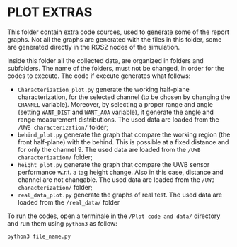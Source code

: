 # PLOT EXTRAS

This folder contain extra code sources, used to generate some of the report graphs. Not all the graphs are generated with the files in this folder, some are generated directly in the ROS2 nodes of the simulation.

Inside this folder all the collected data, are organized in folders and subfolders. The name of the folders, must not be changed, in order for the codes to execute. The code if execute generates what follows:
  - `Characterization_plot.py` generate the working half-plane characterization, for the selected channel (to be chosen by changing the `CHANNEL` variable). Moreover, by selecting a proper range and angle (setting `WANT_DIST` and `WANT_AOA` variable), it generate the angle and range measurement distributions. The used data are loaded from the `/UWB characterization/` folder;
  - `behind_plot.py` generate the graph that compare the working region (the front half-plane) with the behind. This is possible at a fixed distance and for only the channel 9. The used data are loaded from the `/UWB characterization/` folder;
  - `height_plot.py` generate the graph that compare the UWB sensor performance w.r.t. a tag height change. Also in this case, distance and channel are not changable. The used data are loaded from the `/UWB characterization/` folder;
  - `real_data_plot.py` generate the graphs of real test. The used data are loaded from the `/real_data/` folder

To run the codes, open a terminale in the `/Plot code and data/` directory and run them using `python3` as follow:
```
python3 file_name.py
```
